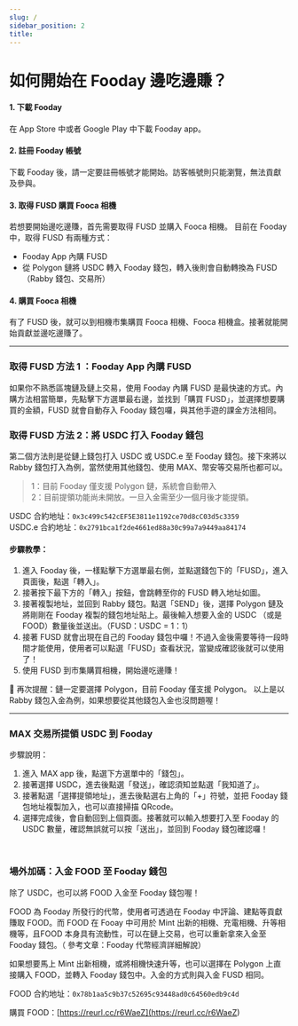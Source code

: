 ```yaml
---
slug: /
sidebar_position: 2
title: 
---
```


# 如何開始在 Fooday 邊吃邊賺？

#### 1. 下載 Fooday
在 App Store 中或者 Google Play 中下載 Fooday app。

#### 2. 註冊 Fooday 帳號
下載 Fooday 後，請一定要註冊帳號才能開始。訪客帳號則只能瀏覽，無法貢獻及參與。

#### 3. 取得 FUSD 購買 Fooca 相機
若想要開始邊吃邊賺，首先需要取得 FUSD 並購入 Fooca 相機。
目前在 Fooday 中，取得 FUSD 有兩種方式：
* Fooday App 內購 FUSD
* 從 Polygon 鏈將 USDC 轉入 Fooday 錢包，轉入後則會自動轉換為 FUSD（Rabby 錢包、交易所）

#### 4. 購買 Fooca 相機
有了 FUSD 後，就可以到相機市集購買 Fooca 相機、Fooca 相機盒。接著就能開始貢獻並邊吃邊賺了。

***


### 取得 FUSD 方法 1 ：Fooday App 內購 FUSD
如果你不熟悉區塊鏈及鏈上交易，使用 Fooday 內購 FUSD 是最快速的方式。內購方法相當簡單，先點擊下方選單最右邊，並找到「購買 FUSD」，並選擇想要購買的金額，FUSD 就會自動存入 Fooday 錢包囉，與其他手遊的課金方法相同。

### 取得 FUSD 方法 2：將 USDC 打入 Fooday 錢包
第二個方法則是從鏈上錢包打入 USDC 或 USDC.e 至 Fooday 錢包。接下來將以 Rabby 錢包打入為例，當然使用其他錢包、使用 MAX、幣安等交易所也都可以。

>1：目前 Fooday 僅支援 Polygon 鏈，系統會自動帶入  
>2：目前提領功能尚未開放。一旦入金需至少一個月後才能提領。

USDC 合約地址：`0x3c499c542cEF5E3811e1192ce70d8cC03d5c3359`  
USDC.e 合約地址：`0x2791bca1f2de4661ed88a30c99a7a9449aa84174`

#### 步驟教學：
1. 進入 Fooday 後，一樣點擊下方選單最右側，並點選錢包下的「FUSD」，進入頁面後，點選「轉入」。
2. 接著按下最下方的「轉入」按鈕，會跳轉至你的 FUSD 轉入地址如圖。  
3. 接著複製地址，並回到 Rabby 錢包。點選「SEND」後，選擇 Polygon 鏈及將剛剛在 Fooday 複製的錢包地址貼上。最後輸入想要入金的 USDC （或是 FOOD）數量後並送出。（FUSD：USDC = 1：1）
4. 接著 FUSD 就會出現在自己的 Fooday 錢包中囉！不過入金後需要等待一段時間才能使用，使用者可以點選「FUSD」查看狀況，當變成確認後就可以使用了！  
5. 使用 FUSD 到市集購買相機，開始邊吃邊賺！  

📣 再次提醒：鏈一定要選擇 Polygon，目前 Fooday 僅支援 Polygon。
以上是以 Rabby 錢包入金為例，如果想要從其他錢包入金也沒問題喔！
  
***

### MAX 交易所提領 USDC 到 Fooday
步驟說明：

1. 進入 MAX app 後，點選下方選單中的「錢包」。
2. 接著選擇 USDC，進去後點選「發送」，確認須知並點選「我知道了」。
3. 接著點選「選擇提領地址」，進去後點選右上角的「+」符號，並把 Fooday 錢包地址複製加入，也可以直接掃描 QRcode。
4. 選擇完成後，會自動回到上個頁面。接著就可以輸入想要打入至 Fooday 的 USDC 數量，確認無誤就可以按「送出」，並回到 Fooday 錢包確認囉！

<br>

### 場外加碼：入金 FOOD 至 Fooday 錢包
除了 USDC，也可以將 FOOD 入金至 Fooday 錢包喔！

FOOD 為 Fooday 所發行的代幣，使用者可透過在 Fooday 中評論、建點等貢獻賺取 FOOD。而 FOOD 在 Fooay 中可用於 Mint 出新的相機、充電相機、升等相機等，且FOOD 本身具有流動性，可以在鏈上交易，也可以重新拿來入金至 Fooday 錢包。（ 參考文章：Fooday 代幣經濟詳細解說）

如果想要馬上 Mint 出新相機，或將相機快速升等，也可以選擇在 Polygon 上直接購入 FOOD，並轉入 Fooday 錢包中。入金的方式則與入金 FUSD 相同。

FOOD 合約地址：`0x78b1aa5c9b37c52695c93448ad0c64560edb9c4d`

購買 FOOD：[https://reurl.cc/r6WaeZ](<https://reurl.cc/r6WaeZ>)
